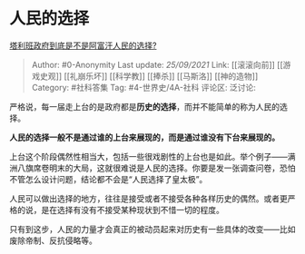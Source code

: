 # 人民的选择
[塔利班政府到底是不是阿富汗人民的选择?](https://www.zhihu.com/question/481721360/answer/2129703211)

> Author: #0-Anonymity
> Last update: *25/09/2021*
> Link: [[滚滚向前]] [[游戏史观]] [[礼崩乐坏]] [[科学教]] [[捧杀]] [[马斯洛]] [[神的造物]]
> Category: #社科答集
> Tag: #4-世界史/4A-社科
> 评论区:
> 泛讨论:

严格说，每一届走上台的是政府都是**历史的选择**，而并不能简单的称为人民的选择。

**人民的选择一般不是通过谁的上台来展现的，而是通过谁没有下台来展现的。**

上台这个阶段偶然性相当大，包括一些很戏剧性的上台也是如此。举个例子——满洲八旗席卷明末的大局，这就很难说是人民的选择。你要是发一张调查问卷，恐怕不管怎么设计问题，结论都不会是“人民选择了皇太极”。

人民可以做出选择的地方，往往是接受或者不接受各种各样历史的偶然。或者更严格的说，是在选择有没有不接受某种现状到不惜一切的程度。

只有到这步，人民的力量才会真正的被动员起来对历史有一些具体的改变——比如废除帝制、反抗侵略等。
